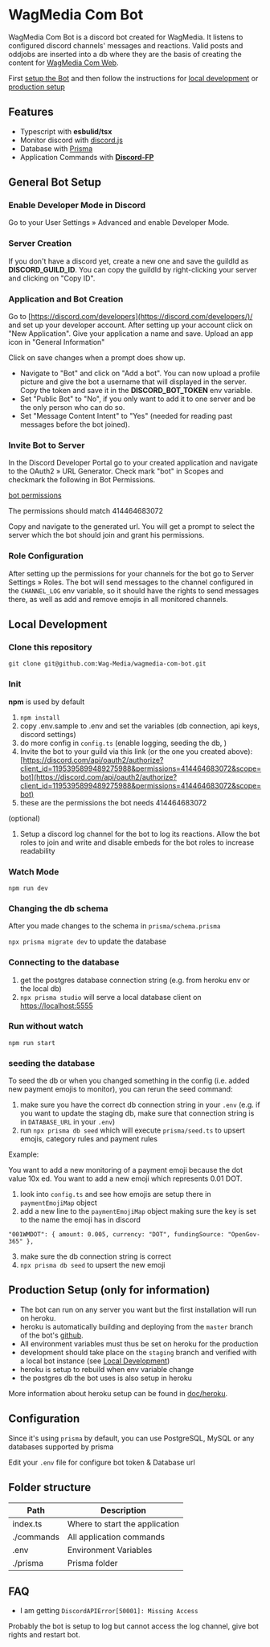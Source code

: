 # WagMedia Com Bot

WagMedia Com Bot is a discord bot created for WagMedia. It listens to configured
discord channels' messages and reactions. Valid posts and oddjobs are inserted
into a db where they are the basis of creating the content for
[WagMedia Com Web](https://github.com/Wag-Media/wagmedia-com-web).

First [setup the Bot](#general-bot-setup) and then follow the instructions for
[local development](#local-development) or
[production setup](#production-setup-only-for-information)

## Features

- Typescript with **esbulid/tsx**
- Monitor discord with [discord.js](https://discord.js.org/)
- Database with [Prisma](https://www.prisma.io/)
- Application Commands with
  [**Discord-FP**](https://github.com/SonMooSans/discord-fp)

## General Bot Setup

### Enable Developer Mode in Discord

Go to your User Settings » Advanced and enable Developer Mode.

### Server Creation

If you don't have a discord yet, create a new one and save the guildId as
**DISCORD_GUILD_ID**. You can copy the guildId by right-clicking your server and
clicking on "Copy ID".

### Application and Bot Creation

Go to [https://discord.com/developers](https://discord.com/developers/)/ and set
up your developer account. After setting up your account click on "New
Application". Give your application a name and save. Upload an app icon in
"General Information"

Click on save changes when a prompt does show up.

- Navigate to "Bot" and click on "Add a bot". You can now upload a profile
  picture and give the bot a username that will displayed in the server. Copy
  the token and save it in the **DISCORD_BOT_TOKEN** env variable.
- Set "Public Bot" to "No", if you only want to add it to one server and be the
  only person who can do so.
- Set "Message Content Intent" to "Yes" (needed for reading past messages before
  the bot joined).

### Invite Bot to Server

In the Discord Developer Portal go to your created application and navigate to
the OAuth2 » URL Generator. Check mark "bot" in Scopes and checkmark the
following in Bot Permissions.

[bot permissions](doc/bot-permissions.png)

The permissions should match 414464683072

Copy and navigate to the generated url. You will get a prompt to select the
server which the bot should join and grant his permissions.

### Role Configuration

After setting up the permissions for your channels for the bot go to Server
Settings » Roles. The bot will send messages to the channel configured in the
`CHANNEL_LOG` env variable, so it should have the rights to send messages there,
as well as add and remove emojis in all monitored channels.

## Local Development

### Clone this repository

`git clone git@github.com:Wag-Media/wagmedia-com-bot.git`

### Init

**npm** is used by default

1. `npm install`
1. copy .env.sample to .env and set the variables (db connection, api keys,
   discord settings)
1. do more config in `config.ts` (enable logging, seeding the db, )
1. Invite the bot to your guild via this link (or the one you created above):
   [https://discord.com/api/oauth2/authorize?client_id=1195395899489275988&permissions=414464683072&scope=bot](https://discord.com/api/oauth2/authorize?client_id=1195395899489275988&permissions=414464683072&scope=bot)
1. these are the permissions the bot needs 414464683072

(optional)

1. Setup a discord log channel for the bot to log its reactions. Allow the bot
   roles to join and write and disable embeds for the bot roles to increase
   readability

### Watch Mode

`npm run dev`

### Changing the db schema

After you made changes to the schema in `prisma/schema.prisma`

`npx prisma migrate dev` to update the database

### Connecting to the database

1. get the postgres database connection string (e.g. from heroku env or the
   local db)
2. `npx prisma studio` will serve a local database client on
   [https://localhost:5555](https://localhost:5555)

### Run without watch

`npm run start`

### seeding the database

To seed the db or when you changed something in the config (i.e. added new
payment emojis to monitor), you can rerun the seed command:

1. make sure you have the correct db connection string in your `.env` (e.g. if
   you want to update the staging db, make sure that connection string is in
   `DATABASE_URL` in your `.env`)
2. run `npx prisma db seed` which will execute `prisma/seed.ts` to upsert
   emojis, category rules and payment rules

Example:

You want to add a new monitoring of a payment emoji because the dot value 10x
ed. You want to add a new emoji which represents 0.01 DOT.

1. look into `config.ts` and see how emojis are setup there in `paymentEmojiMap`
   object
2. add a new line to the `paymentEmojiMap` object making sure the key is set to
   the name the emoji has in discord

```
"001WMDOT": { amount: 0.005, currency: "DOT", fundingSource: "OpenGov-365" },
```

3. make sure the db connection string is correct
4. `npx prisma db seed` to upsert the new emoji

## Production Setup (only for information)

- The bot can run on any server you want but the first installation will run on
  heroku.
- heroku is automatically building and deploying from the `master` branch of the
  bot's [github](https://github.com/Wag-Media/wagmedia-com-bot).
- All environment variables must thus be set on heroku for the production
- development should take place on the `staging` branch and verified with a
  local bot instance (see [Local Development](#local-development))
- heroku is setup to rebuild when env variable change
- the postgres db the bot uses is also setup in heroku

More information about heroku setup can be found in [doc/heroku](doc/heroku.md).

## Configuration

Since it's using `prisma` by default, you can use PostgreSQL, MySQL or any
databases supported by prisma

Edit your `.env` file for configure bot token & Database url

## Folder structure

| Path       | Description                    |
| ---------- | ------------------------------ |
| index.ts   | Where to start the application |
| ./commands | All application commands       |
| .env       | Environment Variables          |
| ./prisma   | Prisma folder                  |

## FAQ

- I am getting `DiscordAPIError[50001]: Missing Access`

Probably the bot is setup to log but cannot access the log channel, give bot
rights and restart bot.
